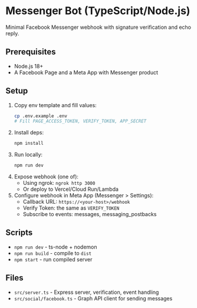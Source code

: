 # Messenger Bot (TypeScript/Node.js)

Minimal Facebook Messenger webhook with signature verification and echo reply.

## Prerequisites
- Node.js 18+
- A Facebook Page and a Meta App with Messenger product

## Setup
1. Copy env template and fill values:
   ```bash
   cp .env.example .env
   # Fill PAGE_ACCESS_TOKEN, VERIFY_TOKEN, APP_SECRET
   ```
2. Install deps:
   ```bash
   npm install
   ```
3. Run locally:
   ```bash
   npm run dev
   ```
4. Expose webhook (one of):
   - Using ngrok: `ngrok http 3000`
   - Or deploy to Vercel/Cloud Run/Lambda
5. Configure webhook in Meta App (Messenger > Settings):
   - Callback URL: `https://<your-host>/webhook`
   - Verify Token: the same as `VERIFY_TOKEN`
   - Subscribe to events: messages, messaging_postbacks

## Scripts
- `npm run dev` - ts-node + nodemon
- `npm run build` - compile to `dist`
- `npm start` - run compiled server

## Files
- `src/server.ts` - Express server, verification, event handling
- `src/social/facebook.ts` - Graph API client for sending messages



